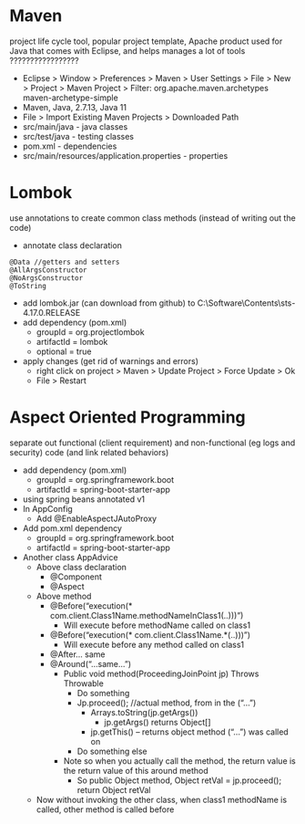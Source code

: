 # Maven
project life cycle tool, popular project template, Apache product used for Java that comes with Eclipse, and helps manages a lot of tools
?????????????????
* Eclipse > Window > Preferences > Maven > User Settings > File > New > Project > Maven Project > Filter: org.apache.maven.archetypes maven-archetype-simple
* Maven, Java, 2.7.13, Java 11
* File > Import Existing Maven Projects > Downloaded Path
* src/main/java - java classes
* src/test/java - testing classes
* pom.xml - dependencies
* src/main/resources/application.properties - properties
# Lombok
use annotations to create common class methods (instead of writing out the code)
* annotate class declaration
```
@Data //getters and setters
@AllArgsConstructor
@NoArgsConstructor
@ToString
```
* add lombok.jar (can download from github) to C:\Software\Contents\sts-4.17.0.RELEASE
* add dependency (pom.xml)
  * groupId = org.projectlombok
  * artifactId = lombok
  * optional = true
* apply changes (get rid of warnings and errors)
  * right click on project > Maven > Update Project > Force Update > Ok
  * File > Restart
# Aspect Oriented Programming
separate out functional (client requirement) and non-functional (eg logs and security) code (and link related behaviors) 
* add dependency (pom.xml)
  * groupId = org.springframework.boot
  * artifactId = spring-boot-starter-app
* using spring beans annotated v1
* In AppConfig
  * Add @EnableAspectJAutoProxy
* Add pom.xml dependency
  * groupId = org.springframework.boot
  * artifactId = spring-boot-starter-app
* Another class AppAdvice
  * Above class declaration
    * @Component
    * @Aspect
  * Above method
    * @Before(“execution(* com.client.Class1Name.methodNameInClass1(..)))”)
      * Will execute before methodName called on class1
    * @Before(“execution(* com.client.Class1Name.*(..)))”)
      * Will execute before any method called on class1
    * @After… same
    * @Around(“…same…”)
       * Public void method(ProceedingJoinPoint jp) Throws Throwable
         * Do something
         * Jp.proceed(); //actual method, from in the (“…”)
           * Arrays.toString(jp.getArgs())
             * jp.getArgs() returns Object[]
           * jp.getThis() – returns object method (“…”) was called on
         * Do something else
       * Note so when you actually call the method, the return value is the return value of this around method
         * So public Object method, Object retVal = jp.proceed(); return Object retVal
   * Now without invoking the other class, when class1 methodName is called, other method is called before
